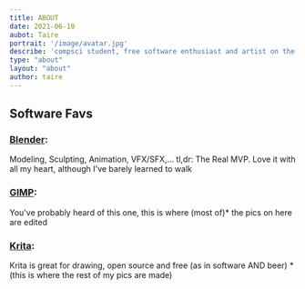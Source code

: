 ```yaml
---
title: ABOUT
date: 2021-06-10
aubot: Taire
portrait: '/image/avatar.jpg'
describe: 'compsci student, free software enthusiast and artist on the weekend'
type: "about"
layout: "about"
author: taire
---
```

## Software Favs
### [Blender](https://blender.org/): 
Modeling, Sculpting, Animation, VFX/SFX,... tl,dr: The Real MVP. 
Love it with all my heart, although I've barely learned to walk
### [GIMP](https://www.gimp.org):  
You've probably heard of this one, this is where (most of)* the pics on here are edited
### [Krita](https://krita.org/):
Krita is great for drawing, open source and free (as in software AND beer)
*(this is where the rest of my pics are made)